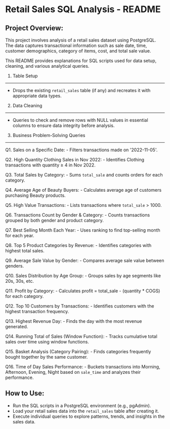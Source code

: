 
Retail Sales SQL Analysis - README
==================================

Project Overview:
-----------------
This project involves analysis of a retail sales dataset using PostgreSQL. The data captures transactional information such as sale date, time, customer demographics, category of items, cost, and total sale value.

This README provides explanations for SQL scripts used for data setup, cleaning, and various analytical queries.

1. Table Setup
--------------
- Drops the existing `retail_sales` table (if any) and recreates it with appropriate data types.

2. Data Cleaning
----------------
- Queries to check and remove rows with NULL values in essential columns to ensure data integrity before analysis.

3. Business Problem-Solving Queries
-----------------------------------
Q1. Sales on a Specific Date:
    - Filters transactions made on '2022-11-05'.

Q2. High Quantity Clothing Sales in Nov 2022:
    - Identifies Clothing transactions with quantity ≥ 4 in Nov 2022.

Q3. Total Sales by Category:
    - Sums `total_sale` and counts orders for each category.

Q4. Average Age of Beauty Buyers:
    - Calculates average age of customers purchasing Beauty products.

Q5. High Value Transactions:
    - Lists transactions where `total_sale` > 1000.

Q6. Transactions Count by Gender & Category:
    - Counts transactions grouped by both gender and product category.

Q7. Best Selling Month Each Year:
    - Uses ranking to find top-selling month for each year.

Q8. Top 5 Product Categories by Revenue:
    - Identifies categories with highest total sales.

Q9. Average Sale Value by Gender:
    - Compares average sale value between genders.

Q10. Sales Distribution by Age Group:
    - Groups sales by age segments like 20s, 30s, etc.

Q11. Profit by Category:
    - Calculates profit = total_sale - (quantity * COGS) for each category.

Q12. Top 10 Customers by Transactions:
    - Identifies customers with the highest transaction frequency.

Q13. Highest Revenue Day:
    - Finds the day with the most revenue generated.

Q14. Running Total of Sales (Window Function):
    - Tracks cumulative total sales over time using window functions.

Q15. Basket Analysis (Category Pairing):
    - Finds categories frequently bought together by the same customer.

Q16. Time of Day Sales Performance:
    - Buckets transactions into Morning, Afternoon, Evening, Night based on `sale_time` and analyzes their performance.

How to Use:
-----------
- Run the SQL scripts in a PostgreSQL environment (e.g., pgAdmin).
- Load your retail sales data into the `retail_sales` table after creating it.
- Execute individual queries to explore patterns, trends, and insights in the sales data.
